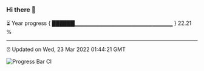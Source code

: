 ### Hi there 👋

⏳ Year progress { ██████▁▁▁▁▁▁▁▁▁▁▁▁▁▁▁▁▁▁▁▁▁▁▁▁ } 22.21 %

---

⏰ Updated on Wed, 23 Mar 2022 01:44:21 GMT

![Progress Bar CI](https://github.com/ZhaoGui/ZhaoGui/workflows/Progress%20Bar%20CI/badge.svg)
